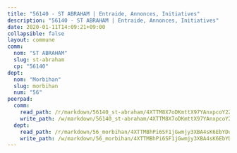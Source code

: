```yaml
---
title: "56140 - ST ABRAHAM | Entraide, Annonces, Initiatives"
description: "56140 - ST ABRAHAM | Entraide, Annonces, Initiatives"
date: 2020-01-11T14:09:21+09:00
collapsible: false
layout: commune
comm:
  nom: "ST ABRAHAM"
  slug: st-abraham
  cp: "56140"
dept:
  nom: "Morbihan"
  slug: morbihan
  num: "56"
peerpad:
  comm:
    read_path: /r/markdown/56140_st-abraham/4XTTM8X7oDKmttX97YAnxpcoY2ZupiYvV1J2QByVkr8FrrmvU
    write_path: /w/markdown/56140_st-abraham/4XTTM8X7oDKmttX97YAnxpcoY2ZupiYvV1J2QByVkr8FrrmvU-K3TgU98fpkfTgQXbaCXAEPUsjzc2dbwPCRA2JH7ntAd824mSMKZ9muHiZ475jcKrwGTFGRe156ooqN5e2rzmfeDQfUQ8EsViFQBMkJ4MBdnJ3e2ZP77QUyZDvsS7J8y8NqxFpFqN
  dept:
    read_path: /r/markdown/56_morbihan/4XTTMBhPi6SF1jGwmjy3XBA4sK6EbYDun44EYwF3irZ7aBa5U
    write_path: /w/markdown/56_morbihan/4XTTMBhPi6SF1jGwmjy3XBA4sK6EbYDun44EYwF3irZ7aBa5U-K3TgV3HyhWtqSpmJ2GGLPRtHigVTcxkFRVLMX5R66UyRAN55PNUQgmTNwaDuJmWps9EVWQzncDySYbA7Pg7qEdRXsayrZysPHK4HeKM3FG1U8vQvyUvaDoFo4L4Z8coFC71q4zES
---
```


